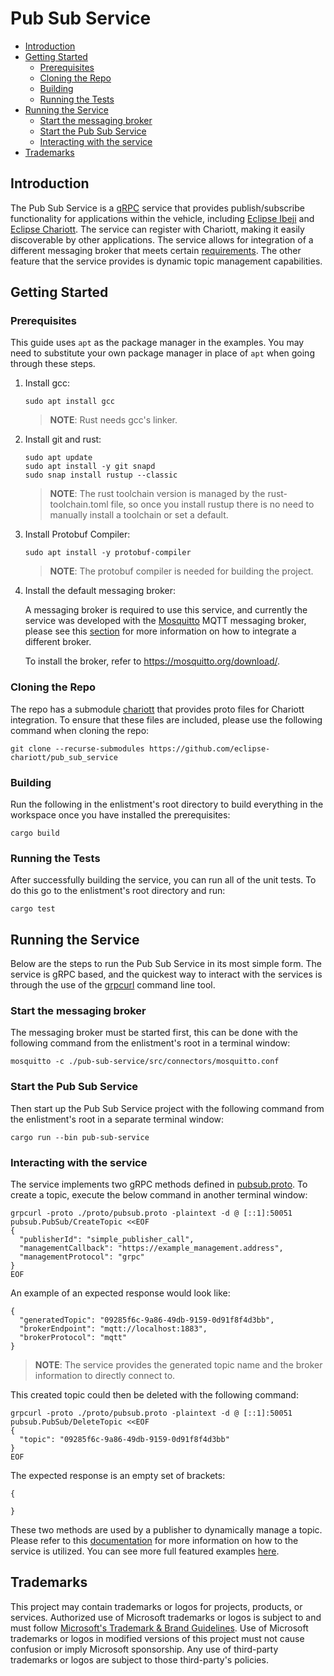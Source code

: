 # Pub Sub Service

- [Introduction](#introduction)
- [Getting Started](#getting-started)
  - [Prerequisites](#prerequisites)
  - [Cloning the Repo](#cloning-the-repo)
  - [Building](#building)
  - [Running the Tests](#running-the-tests)
- [Running the Service](#running-the-service)
  - [Start the messaging broker](#start-the-messaging-broker)
  - [Start the Pub Sub Service](#start-the-pub-sub-service)
  - [Interacting with the service](#interacting-with-the-service)
- [Trademarks](#trademarks)

## Introduction

The Pub Sub Service is a [gRPC](https://grpc.io) service that provides publish/subscribe
functionality for applications within the vehicle, including [Eclipse Ibeji](https://github.com/eclipse-ibeji/ibeji)
and [Eclipse Chariott](https://github.com/eclipse-chariott/chariott). The service can register with
Chariott, making it easily discoverable by other applications. The service allows for integration
of a different messaging broker that meets certain
[requirements](./docs/README.md#bring-your-own-broker). The other feature that
the service provides is dynamic topic management capabilities.

## Getting Started

### Prerequisites

This guide uses `apt` as the package manager in the examples. You may need to substitute your own
package manager in place of `apt` when going through these steps.

1. Install gcc:

    ```shell
    sudo apt install gcc
    ```

    > **NOTE**: Rust needs gcc's linker.

1. Install git and rust:

    ```shell
    sudo apt update
    sudo apt install -y git snapd
    sudo snap install rustup --classic
    ```

    > **NOTE**: The rust toolchain version is managed by the rust-toolchain.toml file, so once you
                install rustup there is no need to manually install a toolchain or set a default.

1. Install Protobuf Compiler:

    ```shell
    sudo apt install -y protobuf-compiler
    ```

    > **NOTE**: The protobuf compiler is needed for building the project.

1. Install the default messaging broker:

    A messaging broker is required to use this service, and currently the service was developed
    with the [Mosquitto](https://github.com/eclipse/mosquitto) MQTT messaging broker, please see
    this [section](./pub-sub-service/README.md#messaging-broker-requirements) for more information
    on how to integrate a different broker.

    To install the broker, refer to <https://mosquitto.org/download/>.

### Cloning the Repo

The repo has a submodule [chariott](https://github.com/eclipse-chariott/chariott) that provides
proto files for Chariott integration. To ensure that these files are included, please use the
following command when cloning the repo:

```shell
git clone --recurse-submodules https://github.com/eclipse-chariott/pub_sub_service
```

### Building

Run the following in the enlistment's root directory to build everything in the workspace once you
have installed the prerequisites:

```shell
cargo build
```

### Running the Tests

After successfully building the service, you can run all of the unit tests. To do this go to the
enlistment's root directory and run:

```shell
cargo test
```

## Running the Service

Below are the steps to run the Pub Sub Service in its most simple form. The service is gRPC based,
and the quickest way to interact with the services is through the use of the
[grpcurl](http://github.com/fullstorydev/grpcurl) command line tool.

### Start the messaging broker

The messaging broker must be started first, this can be done with the following command from the
enlistment's root in a terminal window:

```shell
mosquitto -c ./pub-sub-service/src/connectors/mosquitto.conf
```

### Start the Pub Sub Service

Then start up the Pub Sub Service project with the following command from the enlistment's root
in a separate terminal window:

```shell
cargo run --bin pub-sub-service
```

### Interacting with the service

The service implements two gRPC methods defined in [pubsub.proto](./proto/pubsub.proto). To create
a topic, execute the below command in another terminal window:

```shell
grpcurl -proto ./proto/pubsub.proto -plaintext -d @ [::1]:50051 pubsub.PubSub/CreateTopic <<EOF
{
  "publisherId": "simple_publisher_call",
  "managementCallback": "https://example_management.address",
  "managementProtocol": "grpc"
}
EOF
```

An example of an expected response would look like:

```shell
{
  "generatedTopic": "09285f6c-9a86-49db-9159-0d91f8f4d3bb",
  "brokerEndpoint": "mqtt://localhost:1883",
  "brokerProtocol": "mqtt"
}
```

> **NOTE**: The service provides the generated topic name and the broker information to directly
            connect to.

This created topic could then be deleted with the following command:

```shell
grpcurl -proto ./proto/pubsub.proto -plaintext -d @ [::1]:50051 pubsub.PubSub/DeleteTopic <<EOF
{
  "topic": "09285f6c-9a86-49db-9159-0d91f8f4d3bb"
}
EOF
```

The expected response is an empty set of brackets:

```shell
{

}
```

These two methods are used by a publisher to dynamically manage a topic. Please refer to this
[documentation](./docs/README.md) for more information on how to the service is utilized. You can
see more full featured examples [here](./samples/README.md#running-the-simple-samples).

## Trademarks

This project may contain trademarks or logos for projects, products, or services. Authorized use of Microsoft
trademarks or logos is subject to and must follow
[Microsoft's Trademark & Brand Guidelines](https://www.microsoft.com/en-us/legal/intellectualproperty/trademarks/usage/general).
Use of Microsoft trademarks or logos in modified versions of this project must not cause confusion or imply Microsoft sponsorship.
Any use of third-party trademarks or logos are subject to those third-party's policies.
